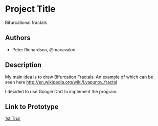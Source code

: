 # Project Title
Bifurcational fractals 

## Authors
- Peter Richardson, @macavalon


## Description
My main idea is to draw Bifurcation Fractals.
An example of which can be seen here http://en.wikipedia.org/wiki/Lyapunov_fractal

I decided to use Google Dart to implement the program.

## Link to Prototype
[1st Trial](http://macavalon.com/devart/1stTrial/bifurcationtest.html "1st Trial]")


